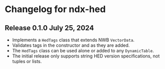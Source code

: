 # Changelog for ndx-hed

## Release 0.1.0 July 25, 2024

- Implements a `HedTags` class that extends NWB `VectorData`.
- Validates tags in the constructor and as they are added.
- The `HedTags` class can be used alone or added to any `DynamicTable`.
- The initial release only supports string HED version specifications, not tuples or lists.